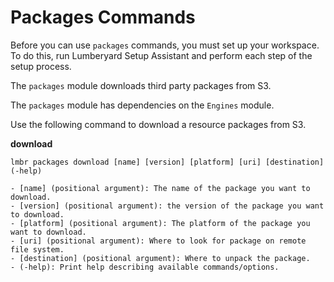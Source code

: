 # Packages Commands<a name="lmbr-exe-packages"></a>

Before you can use `packages` commands, you must set up your workspace\. To do this, run Lumberyard Setup Assistant and perform each step of the setup process\.

The `packages` module downloads third party packages from S3\.

The `packages` module has dependencies on the `Engines` module\.

Use the following command to download a resource packages from S3\.

**download**  

```
lmbr packages download [name] [version] [platform] [uri] [destination] (-help)
  
- [name] (positional argument): The name of the package you want to download.
- [version] (positional argument): the version of the package you want to download.
- [platform] (positional argument): The platform of the package you want to download.
- [uri] (positional argument): Where to look for package on remote file system.
- [destination] (positional argument): Where to unpack the package.
- (-help): Print help describing available commands/options.
```